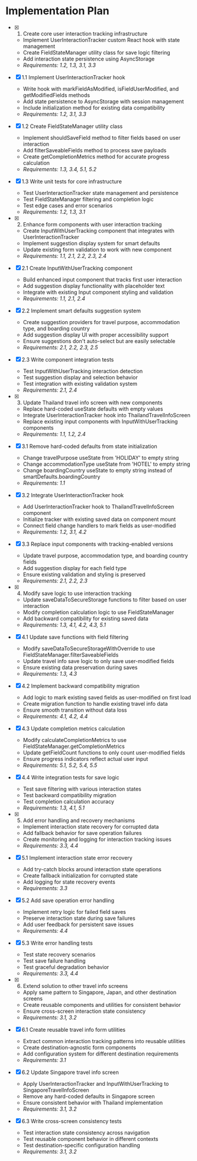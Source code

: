 # Implementation Plan

- [x] 1. Create core user interaction tracking infrastructure
  - Implement UserInteractionTracker custom React hook with state management
  - Create FieldStateManager utility class for save logic filtering
  - Add interaction state persistence using AsyncStorage
  - _Requirements: 1.2, 1.3, 3.1, 3.3_

- [x] 1.1 Implement UserInteractionTracker hook
  - Write hook with markFieldAsModified, isFieldUserModified, and getModifiedFields methods
  - Add state persistence to AsyncStorage with session management
  - Include initialization method for existing data compatibility
  - _Requirements: 1.2, 3.1, 3.3_

- [x] 1.2 Create FieldStateManager utility class
  - Implement shouldSaveField method to filter fields based on user interaction
  - Add filterSaveableFields method to process save payloads
  - Create getCompletionMetrics method for accurate progress calculation
  - _Requirements: 1.3, 3.4, 5.1, 5.2_

- [x] 1.3 Write unit tests for core infrastructure
  - Test UserInteractionTracker state management and persistence
  - Test FieldStateManager filtering and completion logic
  - Test edge cases and error scenarios
  - _Requirements: 1.2, 1.3, 3.1_

- [x] 2. Enhance form components with user interaction tracking
  - Create InputWithUserTracking component that integrates with UserInteractionTracker
  - Implement suggestion display system for smart defaults
  - Update existing form validation to work with new component
  - _Requirements: 1.1, 2.1, 2.2, 2.3, 2.4_

- [x] 2.1 Create InputWithUserTracking component
  - Build enhanced input component that tracks first user interaction
  - Add suggestion display functionality with placeholder text
  - Integrate with existing Input component styling and validation
  - _Requirements: 1.1, 2.1, 2.4_

- [x] 2.2 Implement smart defaults suggestion system
  - Create suggestion providers for travel purpose, accommodation type, and boarding country
  - Add suggestion display UI with proper accessibility support
  - Ensure suggestions don't auto-select but are easily selectable
  - _Requirements: 2.1, 2.2, 2.3, 2.5_

- [x] 2.3 Write component integration tests
  - Test InputWithUserTracking interaction detection
  - Test suggestion display and selection behavior
  - Test integration with existing validation system
  - _Requirements: 2.1, 2.4_

- [x] 3. Update Thailand travel info screen with new components
  - Replace hard-coded useState defaults with empty values
  - Integrate UserInteractionTracker hook into ThailandTravelInfoScreen
  - Replace existing input components with InputWithUserTracking components
  - _Requirements: 1.1, 1.2, 2.4_

- [x] 3.1 Remove hard-coded defaults from state initialization
  - Change travelPurpose useState from 'HOLIDAY' to empty string
  - Change accommodationType useState from 'HOTEL' to empty string  
  - Change boardingCountry useState to empty string instead of smartDefaults.boardingCountry
  - _Requirements: 1.1_

- [x] 3.2 Integrate UserInteractionTracker hook
  - Add UserInteractionTracker hook to ThailandTravelInfoScreen component
  - Initialize tracker with existing saved data on component mount
  - Connect field change handlers to mark fields as user-modified
  - _Requirements: 1.2, 3.1, 4.2_

- [x] 3.3 Replace input components with tracking-enabled versions
  - Update travel purpose, accommodation type, and boarding country fields
  - Add suggestion display for each field type
  - Ensure existing validation and styling is preserved
  - _Requirements: 2.1, 2.2, 2.3_

- [x] 4. Modify save logic to use interaction tracking
  - Update saveDataToSecureStorage functions to filter based on user interaction
  - Modify completion calculation logic to use FieldStateManager
  - Add backward compatibility for existing saved data
  - _Requirements: 1.3, 4.1, 4.2, 4.3, 5.1_

- [x] 4.1 Update save functions with field filtering
  - Modify saveDataToSecureStorageWithOverride to use FieldStateManager.filterSaveableFields
  - Update travel info save logic to only save user-modified fields
  - Ensure existing data preservation during saves
  - _Requirements: 1.3, 4.3_

- [x] 4.2 Implement backward compatibility migration
  - Add logic to mark existing saved fields as user-modified on first load
  - Create migration function to handle existing travel info data
  - Ensure smooth transition without data loss
  - _Requirements: 4.1, 4.2, 4.4_

- [x] 4.3 Update completion metrics calculation
  - Modify calculateCompletionMetrics to use FieldStateManager.getCompletionMetrics
  - Update getFieldCount functions to only count user-modified fields
  - Ensure progress indicators reflect actual user input
  - _Requirements: 5.1, 5.2, 5.4, 5.5_

- [x] 4.4 Write integration tests for save logic
  - Test save filtering with various interaction states
  - Test backward compatibility migration
  - Test completion calculation accuracy
  - _Requirements: 1.3, 4.1, 5.1_

- [x] 5. Add error handling and recovery mechanisms
  - Implement interaction state recovery for corrupted data
  - Add fallback behavior for save operation failures
  - Create monitoring and logging for interaction tracking issues
  - _Requirements: 3.3, 4.4_

- [x] 5.1 Implement interaction state error recovery
  - Add try-catch blocks around interaction state operations
  - Create fallback initialization for corrupted state
  - Add logging for state recovery events
  - _Requirements: 3.3_

- [x] 5.2 Add save operation error handling
  - Implement retry logic for failed field saves
  - Preserve interaction state during save failures
  - Add user feedback for persistent save issues
  - _Requirements: 4.4_

- [x] 5.3 Write error handling tests
  - Test state recovery scenarios
  - Test save failure handling
  - Test graceful degradation behavior
  - _Requirements: 3.3, 4.4_

- [x] 6. Extend solution to other travel info screens
  - Apply same pattern to Singapore, Japan, and other destination screens
  - Create reusable components and utilities for consistent behavior
  - Ensure cross-screen interaction state consistency
  - _Requirements: 3.1, 3.2_

- [x] 6.1 Create reusable travel info form utilities
  - Extract common interaction tracking patterns into reusable utilities
  - Create destination-agnostic form components
  - Add configuration system for different destination requirements
  - _Requirements: 3.1_

- [x] 6.2 Update Singapore travel info screen
  - Apply UserInteractionTracker and InputWithUserTracking to SingaporeTravelInfoScreen
  - Remove any hard-coded defaults in Singapore screen
  - Ensure consistent behavior with Thailand implementation
  - _Requirements: 3.1, 3.2_

- [x] 6.3 Write cross-screen consistency tests
  - Test interaction state consistency across navigation
  - Test reusable component behavior in different contexts
  - Test destination-specific configuration handling
  - _Requirements: 3.1, 3.2_